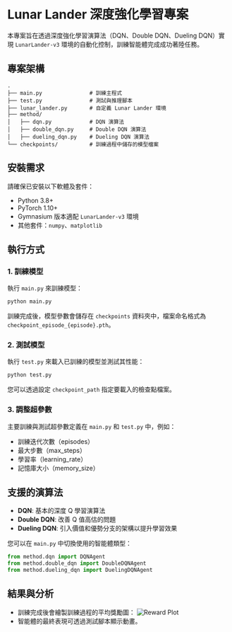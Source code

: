 # Lunar Lander 深度強化學習專案

本專案旨在透過深度強化學習演算法（DQN、Double DQN、Dueling DQN）實現 `LunarLander-v3` 環境的自動化控制，訓練智能體完成成功著陸任務。

## 專案架構

```
.
├── main.py               # 訓練主程式
├── test.py               # 測試與推理腳本
├── lunar_lander.py       # 自定義 Lunar Lander 環境
├── method/
│   ├── dqn.py            # DQN 演算法
│   ├── double_dqn.py     # Double DQN 演算法
│   ├── dueling_dqn.py    # Dueling DQN 演算法
└── checkpoints/          # 訓練過程中儲存的模型檔案
```

## 安裝需求

請確保已安裝以下軟體及套件：

- Python 3.8+
- PyTorch 1.10+
- Gymnasium 版本適配 `LunarLander-v3` 環境
- 其他套件：`numpy`、`matplotlib`

## 執行方式

### 1. 訓練模型

執行 `main.py` 來訓練模型：
```bash
python main.py
```
訓練完成後，模型參數會儲存在 `checkpoints` 資料夾中，檔案命名格式為 `checkpoint_episode_{episode}.pth`。

### 2. 測試模型

執行 `test.py` 來載入已訓練的模型並測試其性能：
```bash
python test.py
```
您可以透過設定 `checkpoint_path` 指定要載入的檢查點檔案。

### 3. 調整超參數

主要訓練與測試超參數定義在 `main.py` 和 `test.py` 中，例如：
- 訓練迭代次數（episodes）
- 最大步數（max_steps）
- 學習率（learning_rate）
- 記憶庫大小（memory_size）

## 支援的演算法

- **DQN**: 基本的深度 Q 學習演算法
- **Double DQN**: 改善 Q 值高估的問題
- **Dueling DQN**: 引入價值和優勢分支的架構以提升學習效果

您可以在 `main.py` 中切換使用的智能體類型：
```python
from method.dqn import DQNAgent
from method.double_dqn import DoubleDQNAgent
from method.dueling_dqn import DuelingDQNAgent
```

## 結果與分析

- 訓練完成後會繪製訓練過程的平均獎勵圖：
  ![Reward Plot](./reward_plot.png)  
- 智能體的最終表現可透過測試腳本顯示動畫。
